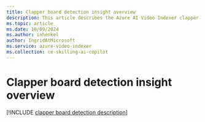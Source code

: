 ```yaml
---
title: Clapper board detection insight overview
description: This article describes the Azure AI Video Indexer clapper board detection insight.
ms.topic: article
ms.date: 10/09/2024
ms.author: inhenkel
author: IngridAtMicrosoft
ms.service: azure-video-indexer
ms.collection: ce-skilling-ai-copilot
---
```


# Clapper board detection insight overview

[!INCLUDE [clapper board detection description](./includes/clapperboard-detection.md)]
